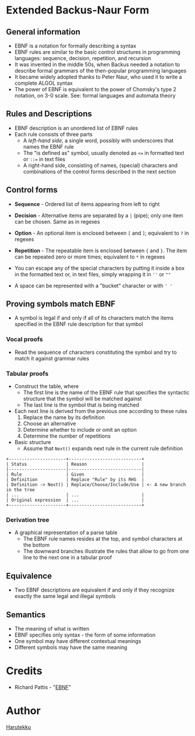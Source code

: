 # Extended Backus-Naur Form

## General information

- EBNF is a notation for formally describing a syntax
- EBNF rules are similar to the basic control structures in programming
  languages: sequence, decision, repetition, and recursion
- It was invented in the middle 50s, when Backus needed a notation to describe
  formal grammars of the then-popular programming languages
- It became widely adopted thanks to Peter Naur, who used it to write a complete
  ALGOL syntax
- The power of EBNF is equivalent to the power of Chomsky's type 2 notation, 
  on 3-0 scale. See: formal languages and automata theory

## Rules and Descriptions

- EBNF description is an unordered list of EBNF rules
- Each rule consists of three parts
  - A _left-hand side_, a single word, possibly with underscores
    that names the EBNF rule
  - The "is defined as" symbol, usually denoted as `<=` in formatted text or 
    `::=` in text files
  - A right-hand side, consisting of names, (special) characters and 
    combinations of the control forms described in the next section

## Control forms

- **Sequence** - Ordered list of items appearing from left to right
- **Decision** - Alternative items are separated by a `|` (pipe); only one item
  can be chosen. Same as in regexes
- **Option** - An optional item is enclosed between `[` and `]`; equivalent to
  `?` in regexes
- **Repetition** - The repeatable item is enclosed between `{` and `}`. The item
  can be repeated zero or more times; equivalent to `*` in regexes

- You can escape any of the special characters by putting it inside a box
  in the formatted text or, in text files, simply wrapping it in `''` or
  `""`
- A space can be represented with a "bucket" character or with `' '`

## Proving symbols match EBNF

- A symbol is legal if and only if all of its characters match the items
  specified in the EBNF rule description for that symbol

### Vocal proofs

- Read the sequence of characters constituting the symbol and try to match it 
  against grammar rules

### Tabular proofs

- Construct the table, where
  - The first line is the name of the EBNF rule that specifies the syntactic
    structure that the symbol will be matched against
  - The last line is the symbol that is being matched
- Each next line is derived from the previous one according to these rules
  1. Replace the name by its definition
  2. Choose an alternative
  3. Determine whether to include or omit an option
  4. Determine the number of repetitions
- Basic structure
  - Assume that `Next()` expands next rule in the current rule definition

```
+----------------------+----------------------------+
| Status               | Reason                     |
|----------------------|----------------------------|
| Rule                 | Given                      |
| Definition           | Replace "Rule" by its RHS  |
| Definition -> Next() | Replace/Choose/Include/Use | <- A new branch in the tree
| ...                  | ...                        |
| Original expression  | ...                        |
+----------------------+----------------------------+
```

### Derivation tree

- A graphical representation of a parse table
  - The EBNF rule names resides at the top, and symbol characters at the bottom
  - The downward branches illustrate the rules that allow to go from one line to
    the next one in a tabular proof

## Equivalence

- Two EBNF descriptions are equivalent if and only if they recognize exactly
  the same legal and illegal symbols

## Semantics

- The meaning of what is written
- EBNF specifies only syntax - the form of some information
- One symbol may have different contextual meanings
- Different symbols may have the same meaning

# Credits

- Richard Pattis - "[EBNF](https://www.ics.uci.edu/~pattis/ICS-33/lectures/ebnf.pdf)"

# Author

[Harutekku](https://github.com/harutekku)
